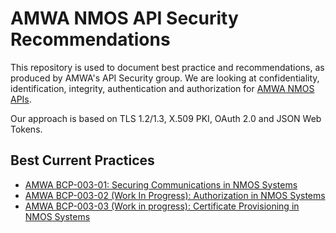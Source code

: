 # AMWA NMOS API Security Recommendations

This repository is used to document best practice and recommendations,
as produced by AMWA's API Security group.
We are looking at confidentiality, identification, integrity, authentication
and authorization for [AMWA NMOS APIs](https://amwa-tv.github.io/nmos).

Our approach is based on TLS 1.2/1.3, X.509 PKI, OAuth 2.0 and JSON Web Tokens.

## Best Current Practices

- [AMWA BCP-003-01: Securing Communications in NMOS Systems](bcp-003-01-securing-communications.md)
- [AMWA BCP-003-02 (Work In Progress): Authorization in NMOS Systems](bcp-003-02-authorization.md)
- [AMWA BCP-003-03 (Work in progress): Certificate Provisioning in NMOS Systems](bcp-003-03-certificate-provisioning.md)
